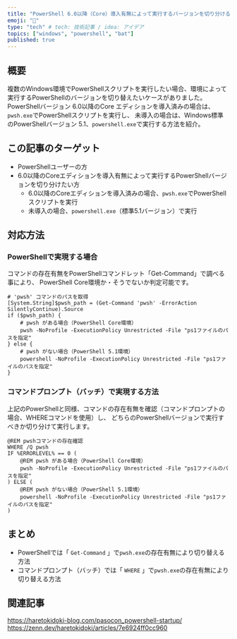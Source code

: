 ```yaml
---
title: "PowerShell 6.0以降（Core）導入有無によって実行するバージョンを切り分ける方法"
emoji: "🔘"
type: "tech" # tech: 技術記事 / idea: アイデア
topics: ["windows", "powershell", "bat"]
published: true
---
```

## 概要

複数のWindows環境でPowerShellスクリプトを実行したい場合、環境によって実行するPowerShellのバージョンを切り替えたいケースがありました。
PowerShellバージョン 6.0以降のCore エディションを導入済みの場合は、`pwsh.exe`でPowerShellスクリプトを実行し、
未導入の場合は、Windows標準のPowerShellバージョン 5.1、`powershell.exe`で実行する方法を紹介。

## この記事のターゲット

- PowerShellユーザーの方
- 6.0以降のCoreエディションを導入有無によって実行するPowerShellバージョンを切り分けたい方
    - 6.0以降のCoreエディションを導入済みの場合、`pwsh.exe`でPowerShellスクリプトを実行
    - 未導入の場合、`powershell.exe`（標準5.1バージョン）で実行

## 対応方法

### PowerShellで実現する場合

コマンドの存在有無をPowerShellコマンドレット「Get-Command」で調べる事により、
PowerShell Core環境か・そうでないか判定可能です。

```powershell:PowerShellで実現する場合
# 'pwsh' コマンドのパスを取得
[System.String]$pwsh_path = (Get-Command 'pwsh' -ErrorAction SilentlyContinue).Source
if ($pwsh_path) {
    # pwsh がある場合（PowerShell Core環境）
    pwsh -NoProfile -ExecutionPolicy Unrestricted -File "ps1ファイルのパスを指定"
} else {
    # pwsh がない場合（PowerShell 5.1環境）
    powershell -NoProfile -ExecutionPolicy Unrestricted -File "ps1ファイルのパスを指定"
}
```

### コマンドプロンプト（バッチ）で実現する方法

上記のPowerShellと同様、コマンドの存在有無を確認（コマンドプロンプトの場合、WHEREコマンドを使用）し、
どちらのPowerShellバージョンで実行すべきか切り分けて実行します。

```:コマンドプロンプト（バッチ）で実現する方法
@REM pwshコマンドの存在確認
WHERE /Q pwsh
IF %ERRORLEVEL% == 0 (
    @REM pwsh がある場合（PowerShell Core環境）
    pwsh -NoProfile -ExecutionPolicy Unrestricted -File "ps1ファイルのパスを指定"
) ELSE (
    @REM pwsh がない場合（PowerShell 5.1環境）
    powershell -NoProfile -ExecutionPolicy Unrestricted -File "ps1ファイルのパスを指定"
)
```

## まとめ

- PowerShellでは「 `Get-Command` 」で`pwsh.exe`の存在有無により切り替える方法
- コマンドプロンプト（バッチ）では「 `WHERE` 」で`pwsh.exe`の存在有無により切り替える方法

## 関連記事

https://haretokidoki-blog.com/pasocon_powershell-startup/
https://zenn.dev/haretokidoki/articles/7e6924ff0cc960
